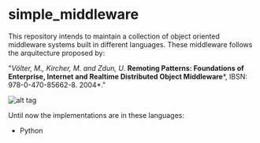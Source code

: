 # simple_middleware
This repository intends to maintain a collection of object oriented middleware systems built in different languages. These middleware follows the arquitecture proposed by:

"*Völter, M., Kircher, M. and Zdun, U*. **Remoting Patterns: Foundations of Enterprise, Internet and Realtime Distributed Object Middleware***, IBSN: 978-0-470-85662-8. 2004*."

![alt tag](https://raw.github.com/adalrsjr1/simple_middleware/master/docs/architecture.png)

Until now the implementations are in these languages:
* Python
